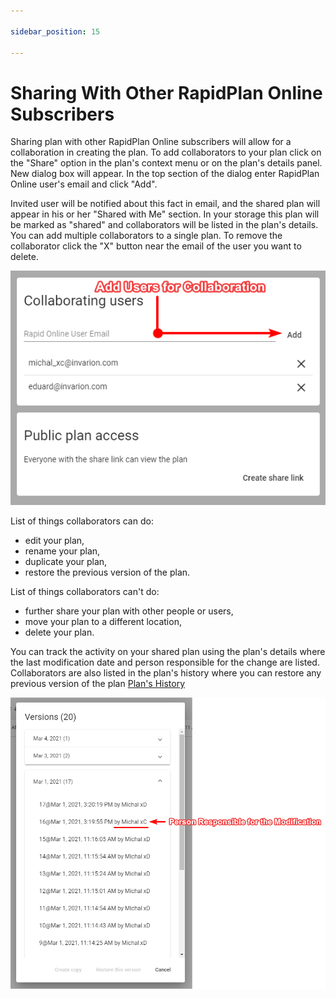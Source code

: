 ```yaml
---

sidebar_position: 15

---
```

# Sharing With Other RapidPlan Online Subscribers

Sharing plan with other RapidPlan Online subscribers will allow for a collaboration in creating the plan. To add collaborators to your plan click on the "Share" option in the plan's context menu or on the plan's details panel. New dialog box will appear. In the top section of the dialog enter RapidPlan Online user's email and click "Add".

Invited user will be notified about this fact in email, and the shared plan will appear in his or her "Shared with Me" section. In your storage this plan will be marked as "shared" and collaborators will be listed in the plan's details. You can add multiple collaborators to a single plan. To remove the collaborator click the "X" button near the email of the user you want to delete.

![Share Plan Dialogue](./assets/Adding_Users_To_The_Plan.png)

List of things collaborators can do:

- edit your plan,
- rename your plan,
- duplicate your plan,
- restore the previous version of the plan.

List of things collaborators can't do:

- further share your plan with other people or users,
- move your plan to a different location,
- delete your plan.  

You can track the activity on your shared plan using the plan's details where the last modification date and person responsible for the change are listed. Collaborators are also listed in the plan's history where you can restore any previous version of the plan [Plan's History](./plans-history.md)

![Plan's History](./assets/Collaborators_In_Plan_History.png)
